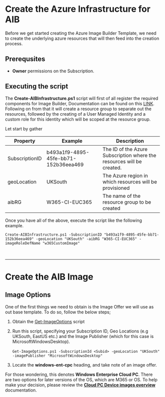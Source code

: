 # Create the Azure Infrastructure for AIB

Before we get started creating the Azure Image Builder Template, we need to create the underlying azure resources that will then feed into the creation process. 

## Prerequsites 

- **Owner** permissions on the Subscription. 

## Executing the script

The **Create-AIBInfrastructure.ps1** script will first of all register the required components for Image Builder, Documentation can be found on this [LINK](https://learn.microsoft.com/en-us/azure/virtual-machines/windows/image-builder-powershell#register-features). Following on from that it will create a resource group to separate out the resources, followed by the creating of a User Managed Identity and a custom role for this identity which will be scoped at the resource group. 

Let start by  gather 

| Property         | Example | Description |
|--------------    |--------------------------------------|-----------|
| SubscriptionID  |  b493a1f9-4895-45fe-bb71-152b36eea469 | The ID of the Azure Subscription where the resources will be created. |
| geoLocation | UKSouth | The Azure region in which resources will be provisioned|
| aibRG| W365-CI-EUC365 | The name of the resource group to be created |

Once you have all of the above, execute the script like the following example.

`Create-AIBInfrastructure.ps1 -SubscriptionID "b493a1f9-4895-45fe-bb71-152b36eea469" -geoLocation "UKSouth" -aibRG "W365-CI-EUC365" -imageRoleDefName "w365CustomImage"`

</br>
<hr> 

# Create the AIB Image

## Image Options

One of the first things we need to obtain is the Image Offer we will use as out base template. To do so, follow the below steps;

1. Obtain the [Get-ImageOptions](https://github.com/brookd2404/Powershell_Scripts/blob/master/Azure/Get-ImageOptions.ps1) script
2. Run this script, specifying your Subscription ID, Geo Locations (e.g UKSouth, EastUS etc.) and the Image Publisher (which for this case is MicrosoftWindowsDesktop). </br></br> `Get-ImageOptions.ps1 -SubscriptionId <Subid> -geoLocation "UKSouth" -imagePublisher "MicrosoftWindowsDesktop"` </br>

3. Locate the **windows-ent-cpc** heading, and take note of an image offer. 

For those wondering, this denotes **Windows Enterprise Cloud PC**. There are two options for later versions of the OS, which are M365 or OS. To help make your decision, please review the [**Cloud PC Device images overview**](https://learn.microsoft.com/en-us/windows-365/enterprise/device-images#gallery-images) documentation.

